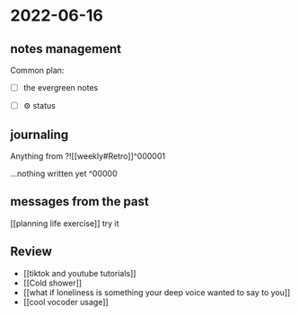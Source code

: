 # 2022-06-16

## notes management

Common plan:
- [ ] the evergreen notes 
- [ ] ⚙️ status



## journaling 

Anything from ?![[weekly#Retro]]^000001


...nothing written yet
^00000


## messages from the past
[[planning life exercise]] try it


## Review
- [[tiktok and youtube tutorials]]
- [[Cold shower]]
- [[what if loneliness is something your deep voice wanted to say to you]]
- [[cool vocoder usage]]
